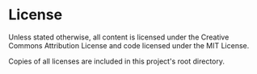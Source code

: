 # License

Unless stated otherwise, all content is licensed under the Creative Commons
Attribution License and code licensed under the MIT License.

Copies of all licenses are included in this project's root directory.
